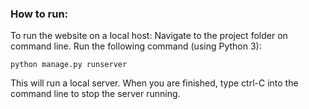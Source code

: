 ### How to run:

To run the website on a local host: 
Navigate to the project folder on command line.
Run the following command (using Python 3):

```
python manage.py runserver
```

This will run a local server.
When you are finished, type ctrl-C into the command line to stop the server running. 

